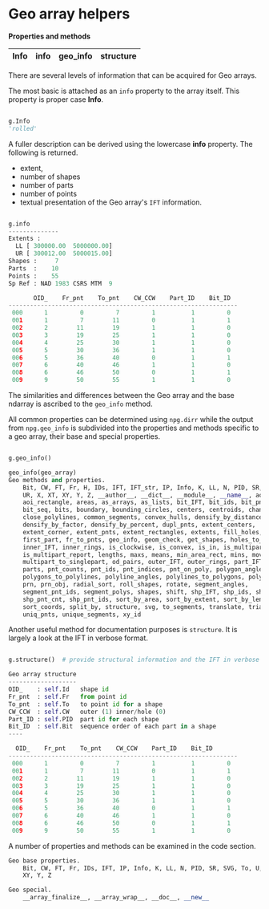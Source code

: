 # Geo array helpers

**Properties and methods**


|Info | info | geo_info | structure|
| --- | ---- | -------- | -------- |

There are several levels of information that can be acquired for Geo arrays.

The most basic is attached as an ``info`` property to the array itself.  This property is proper case **Info**.
```python

g.Info
'rolled'
```

A fuller description can be derived using the lowercase **info** property.  The following is returned.
- extent, 
- number of shapes
- number of parts
- number of points
- textual presentation of the Geo array's ``IFT`` information. 

```python

g.info
--------------
Extents :
  LL [ 300000.00  5000000.00]
  UR [ 300012.00  5000015.00]
Shapes :     7
Parts  :    10
Points :    55
Sp Ref : NAD 1983 CSRS MTM  9

       OID_    Fr_pnt    To_pnt    CW_CCW    Part_ID    Bit_ID  
----------------------------------------------------------------
 000      1         0         7         1          1         0
 001      1         7        11         0          1         1
 002      2        11        19         1          1         0
 003      3        19        25         1          1         0
 004      4        25        30         1          1         0
 005      5        30        36         1          1         0
 006      5        36        40         0          1         1
 007      6        40        46         1          1         0
 008      6        46        50         0          1         1
 009      9        50        55         1          1         0
```

The similarities and differences between the Geo array and the base ndarray is ascribed to the ``geo_info`` method.

All common properties can be determined using ``npg.dirr`` while the output from ``npg.geo_info`` is subdivided into the properties
and methods specific to a geo array, their base and special properties.

```python

g.geo_info()

geo_info(geo_array)
Geo methods and properties.
    Bit, CW, FT, Fr, H, IDs, IFT, IFT_str, IP, Info, K, LL, N, PID, SR, SVG, To, U,
    UR, X, XT, XY, Y, Z, __author__, __dict__, __module__, __name__, aoi_extent,
    aoi_rectangle, areas, as_arrays, as_lists, bit_IFT, bit_ids, bit_pnt_cnt,
    bit_seq, bits, boundary, bounding_circles, centers, centroids, change_indices,
    close_polylines, common_segments, convex_hulls, densify_by_distance,
    densify_by_factor, densify_by_percent, dupl_pnts, extent_centers,
    extent_corner, extent_pnts, extent_rectangles, extents, fill_holes, first_bit,
    first_part, fr_to_pnts, geo_info, geom_check, get_shapes, holes_to_shape, info,
    inner_IFT, inner_rings, is_clockwise, is_convex, is_in, is_multipart,
    is_multipart_report, lengths, maxs, means, min_area_rect, mins, moveto,
    multipart_to_singlepart, od_pairs, outer_IFT, outer_rings, part_IFT, part_ids,
    parts, pnt_counts, pnt_ids, pnt_indices, pnt_on_poly, polygon_angles,
    polygons_to_polylines, polyline_angles, polylines_to_polygons, polys_to_points,
    prn, prn_obj, radial_sort, roll_shapes, rotate, segment_angles,
    segment_pnt_ids, segment_polys, shapes, shift, shp_IFT, shp_ids, shp_part_cnt,
    shp_pnt_cnt, shp_pnt_ids, sort_by_area, sort_by_extent, sort_by_length,
    sort_coords, split_by, structure, svg, to_segments, translate, triangulate,
    uniq_pnts, unique_segments, xy_id
```
Another useful method for documentation purposes is ``structure``.  It is largely a look at the IFT in verbose format.

```python

g.structure()  # provide structural information and the IFT in verbose format

Geo array structure
-------------------
OID_    : self.Id   shape id
Fr_pnt  : self.Fr   from point id
To_pnt  : self.To   to point id for a shape
CW_CCW  : self.CW   outer (1) inner/hole (0)
Part_ID : self.PID  part id for each shape
Bit_ID  : self.Bit  sequence order of each part in a shape
----

  OID_    Fr_pnt    To_pnt    CW_CCW    Part_ID    Bit_ID  
----------------------------------------------------------------
 000      1         0         7         1          1         0
 001      1         7        11         0          1         1
 002      2        11        19         1          1         0
 003      3        19        25         1          1         0
 004      4        25        30         1          1         0
 005      5        30        36         1          1         0
 006      5        36        40         0          1         1
 007      6        40        46         1          1         0
 008      6        46        50         0          1         1
 009      9        50        55         1          1         0

```
A number of properties and methods can be examined in the code section.

```python
Geo base properties.
    Bit, CW, FT, Fr, IDs, IFT, IP, Info, K, LL, N, PID, SR, SVG, To, U, UR, X, XT,
    XY, Y, Z

Geo special.
    __array_finalize__, __array_wrap__, __doc__, __new__
```
